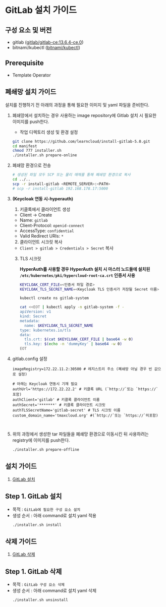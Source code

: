 # GitLab 설치 가이드

## 구성 요소 및 버전
* gitlab ([gitlab/gitlab-ce:13.6.4-ce.0](https://hub.docker.com/layers/gitlab/gitlab-ce/13.6.4-ce.0/images/sha256-5c8937153d7d1373d6b2cbe6f3c5e4b80e85f13aa21c09261d7d02960d7bb774?context=explore))
* bitnami/kubectl ([bitnami/kubectl](https://hub.docker.com/layers/bitnami/kubectl/latest/images/sha256-c2844926575f75dcefbc67a1375531bcfaea07cd404e57bdc274380a513be2bd?context=explore))

## Prerequisite
* Template Operator

## 폐쇄망 설치 가이드
설치를 진행하기 전 아래의 과정을 통해 필요한 이미지 및 yaml 파일을 준비한다.
1. 폐쇄망에서 설치하는 경우 사용하는 image repository에 Gitlab 설치 시 필요한 이미지를 push한다.
    * 작업 디렉토리 생성 및 환경 설정
   ```bash
   git clone https://github.com/learncloud/install-gitlab-5.0.git
   cd manifest
   chmod 777 installer.sh
   ./installer.sh prepare-online
   
   ```

2. 폐쇄망 환경으로 전송
   ```bash
   # 생성된 파일 모두 SCP 또는 물리 매체를 통해 폐쇄망 환경으로 복사
   cd ../..
   scp -r install-gitlab <REMOTE_SERVER>:<PATH>
   # scp -r install-gitlab 192.168.178.17:5000
   
   ```

3. **(Keycloak 연동 시-hyperauth)**
    1. 키클록에서 클라이언트 생성
    - Client → Create
    - Name: `gitlab`
    - Client-Protocol: `openid-connect`
    - AccessType: `confidential`
    - Valid Redirect URIs: `*`

    2. 클라이언트 시크릿 복사
    - `Client > gitlab > Credentials > Secret` 복사

    3. TLS 시크릿 
       
         **HyperAuth를 사용할 경우 HyperAuth 설치 시 마스터 노드들에 설치된 `/etc/kubernetes/pki/hypercloud-root-ca.crt` 인증서 사용**
         
         ```bash
         KEYCLOAK_CERT_FILE=<인증서 파일 경로>
         KEYCLOAK_TLS_SECRET_NAME=<Keycloak TLS 인증서가 저장될 Secret 이름>
         
         kubectl create ns gitlab-system
         
         cat <<EOT | kubectl apply -n gitlab-system -f -
         apiVersion: v1
         kind: Secret
         metadata:
           name: $KEYCLOAK_TLS_SECRET_NAME
         type: kubernetes.io/tls
         data:
           tls.crt: $(cat $KEYCLOAK_CERT_FILE | base64 -w 0)
           tls.key: $(echo -n 'dummyKey' | base64 -w 0)
         EOT
         ```
         
         
    
4. gitlab.config 설정
   ```config
   imageRegistry=172.22.11.2:30500 # 레지스트리 주소 (폐쇄망 아닐 경우 빈 값으로 설정)
   
   # 아래는 Keycloak 연동시 기재 필요
   authUrl='https://172.22.22.2' # 키클록 URL (`http://`또는 `https://` 포함)
   authClient='gitlab' # 키클록 클라이언트 이름
   authSecret='*******' # 키클록 클라이언트 시크릿
   authTLSSecretName='gitlab-secret' # TLS 시크릿 이름
   custom_domain_name='tmaxcloud.org' #(`http://`또는 `https://`미포함)
   
   
   
   ```
   
5. 위의 과정에서 생성한 tar 파일들을 폐쇄망 환경으로 이동시킨 뒤 사용하려는 registry에 이미지를 push한다.
   ```bash
   ./installer.sh prepare-offline
   ```

## 설치 가이드
1. [GitLab 설치](#step-1-gitlab-설치)

## Step 1. GitLab 설치
* 목적 : `GitLab에 필요한 구성 요소 설치`
* 생성 순서 : 아래 command로 설치 yaml 적용
   ```bash
   ./installer.sh install
   ```


## 삭제 가이드
1. [GitLab 삭제](#step-1-gitlab-삭제)

## Step 1. GitLab 삭제
* 목적 : `GitLab 구성 요소 삭제`
* 생성 순서 : 아래 command로 설치 yaml 삭제
   ```bash
   ./installer.sh unsinstall
   ```
